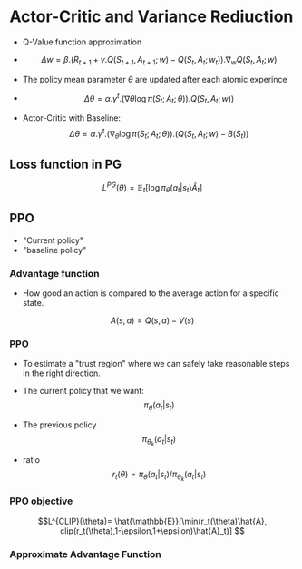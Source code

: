 
# Actor-Critic and Variance Rediuction

- Q-Value function approximation
- $$\Delta w=\beta.(R_{t+1}+\gamma.Q(S_{t+1},A_{t+1};w)-Q(S_t,A_t;w_t)).\nabla_w Q(S_t,A_t;w)$$
- The policy mean parameter $\theta$ are updated after each atomic experince
- $$\Delta \theta = \alpha.\gamma^t.(\nabla{\theta} \log \pi(S_t;A_t;\theta)).Q(S_t,A_t;w))$$

- Actor-Critic with Baseline:
  $$\Delta \theta = \alpha.\gamma^t.(\nabla_{\theta} \log \pi(S_t;A_t;\theta)).(Q(S_t,A_t;w)-B(S_t))$$


## Loss function in PG

$$L^{PG}(\theta)=\mathbb{E}_t[\log \pi_{\theta}(a_t|s_t)\hat{A}_t]$$

## PPO

- "Current policy"
- "baseline policy"

### Advantage function

- How good an action is compared to the average action for a specific state.

$$A(s,a) = Q(s,a) -V(s)$$

### PPO

- To estimate a "trust region" where we can safely take reasonable steps in the right direction.

- The current policy that we want:
  $$\pi_{\theta}(a_t|s_t)$$

- The previous policy
  $$\pi_{\theta_k}(a_t|s_t)$$

- ratio
  $$r_t(\theta)= \pi_{\theta}(a_t|s_t)/\pi_{\theta_k}(a_t|s_t)$$

### PPO objective

$$L^{CLIP}(\theta)= \hat{\mathbb{E}}[\min(r_t(\theta)\hat{A}, clip(r_t(\theta),1-\epsilon,1+\epsilon)\hat{A}_t)] $$



### Approximate Advantage Function

